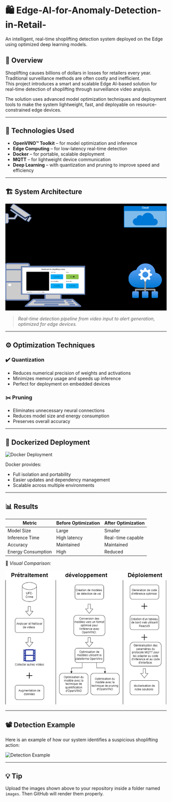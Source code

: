# 🛍️ Edge-AI-for-Anomaly-Detection-in-Retail-

An intelligent, real-time shoplifting detection system deployed on the Edge using optimized deep learning models.

## 📌 Overview

Shoplifting causes billions of dollars in losses for retailers every year. Traditional surveillance methods are often costly and inefficient.  
This project introduces a smart and scalable Edge AI-based solution for real-time detection of shoplifting through surveillance video analysis.

The solution uses advanced model optimization techniques and deployment tools to make the system lightweight, fast, and deployable on resource-constrained edge devices.

---

## 🧠 Technologies Used

- **OpenVINO™ Toolkit** – for model optimization and inference
- **Edge Computing** – for low-latency real-time detection
- **Docker** – for portable, scalable deployment
- **MQTT** – for lightweight device communication
- **Deep Learning** – with quantization and pruning to improve speed and efficiency

---

## 🏗️ System Architecture

![System Architecture](images/slide11_image.png)

> *Real-time detection pipeline from video input to alert generation, optimized for edge devices.*

---

## ⚙️ Optimization Techniques

### ✔️ Quantization
- Reduces numerical precision of weights and activations
- Minimizes memory usage and speeds up inference
- Perfect for deployment on embedded devices

### ✂️ Pruning
- Eliminates unnecessary neural connections
- Reduces model size and energy consumption
- Preserves overall accuracy

---

## 🐳 Dockerized Deployment

![Docker Deployment](images/slide20_image.png)

Docker provides:
- Full isolation and portability
- Easier updates and dependency management
- Scalable across multiple environments

---

## 📊 Results

| Metric               | Before Optimization | After Optimization |
|----------------------|---------------------|--------------------|
| Model Size           | Large               | Smaller            |
| Inference Time       | High latency        | Real-time capable  |
| Accuracy             | Maintained          | Maintained         |
| Energy Consumption   | High                | Reduced            |

📸 *Visual Comparison:*

![Before/After Optimization](images/slide12_image.png)

---

## 📽️ Detection Example

Here is an example of how our system identifies a suspicious shoplifting action:

![Detection Example](images/slide5_image.png)

---


## 💡 Tip

Upload the images shown above to your repository inside a folder named `images`. Then GitHub will render them properly.
